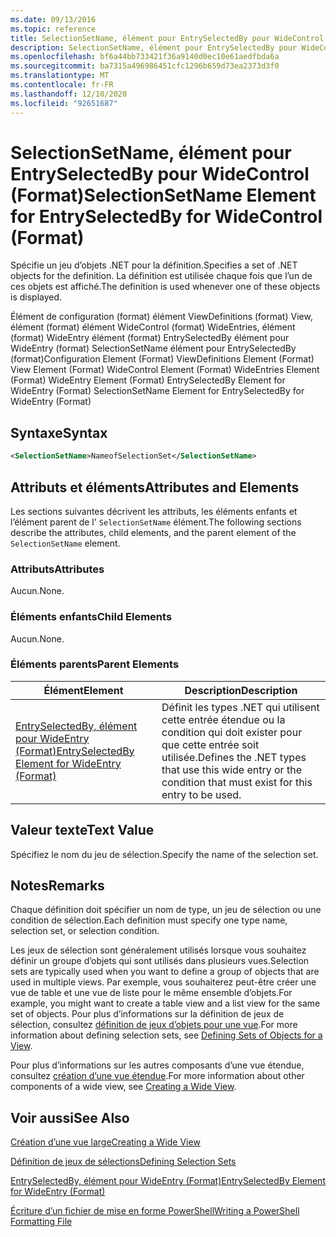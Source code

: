 ```yaml
---
ms.date: 09/13/2016
ms.topic: reference
title: SelectionSetName, élément pour EntrySelectedBy pour WideControl (Format)
description: SelectionSetName, élément pour EntrySelectedBy pour WideControl (Format)
ms.openlocfilehash: bf6a44bb733421f36a9140d0ec10e61aedfbda6a
ms.sourcegitcommit: ba7315a496986451cfc1296b659d73ea2373d3f0
ms.translationtype: MT
ms.contentlocale: fr-FR
ms.lasthandoff: 12/10/2020
ms.locfileid: "92651687"
---
```

# <a name="selectionsetname-element-for-entryselectedby-for-widecontrol-format"></a><span data-ttu-id="4c337-103">SelectionSetName, élément pour EntrySelectedBy pour WideControl (Format)</span><span class="sxs-lookup"><span data-stu-id="4c337-103">SelectionSetName Element for EntrySelectedBy for WideControl (Format)</span></span>

<span data-ttu-id="4c337-104">Spécifie un jeu d’objets .NET pour la définition.</span><span class="sxs-lookup"><span data-stu-id="4c337-104">Specifies a set of .NET objects for the definition.</span></span> <span data-ttu-id="4c337-105">La définition est utilisée chaque fois que l’un de ces objets est affiché.</span><span class="sxs-lookup"><span data-stu-id="4c337-105">The definition is used whenever one of these objects is displayed.</span></span>

<span data-ttu-id="4c337-106">Élément de configuration (format) élément ViewDefinitions (format) View, élément (format) élément WideControl (format) WideEntries, élément (format) WideEntry élément (format) EntrySelectedBy élément pour WideEntry (format) SelectionSetName élément pour EntrySelectedBy (format)</span><span class="sxs-lookup"><span data-stu-id="4c337-106">Configuration Element (Format) ViewDefinitions Element (Format) View Element (Format) WideControl Element (Format) WideEntries Element (Format) WideEntry Element (Format) EntrySelectedBy Element for WideEntry (Format) SelectionSetName Element for EntrySelectedBy for WideEntry (Format)</span></span>

## <a name="syntax"></a><span data-ttu-id="4c337-107">Syntaxe</span><span class="sxs-lookup"><span data-stu-id="4c337-107">Syntax</span></span>

```xml
<SelectionSetName>NameofSelectionSet</SelectionSetName>

```

## <a name="attributes-and-elements"></a><span data-ttu-id="4c337-108">Attributs et éléments</span><span class="sxs-lookup"><span data-stu-id="4c337-108">Attributes and Elements</span></span>

<span data-ttu-id="4c337-109">Les sections suivantes décrivent les attributs, les éléments enfants et l’élément parent de l' `SelectionSetName` élément.</span><span class="sxs-lookup"><span data-stu-id="4c337-109">The following sections describe the attributes, child elements, and the parent element of the `SelectionSetName` element.</span></span>

### <a name="attributes"></a><span data-ttu-id="4c337-110">Attributs</span><span class="sxs-lookup"><span data-stu-id="4c337-110">Attributes</span></span>

<span data-ttu-id="4c337-111">Aucun.</span><span class="sxs-lookup"><span data-stu-id="4c337-111">None.</span></span>

### <a name="child-elements"></a><span data-ttu-id="4c337-112">Éléments enfants</span><span class="sxs-lookup"><span data-stu-id="4c337-112">Child Elements</span></span>

<span data-ttu-id="4c337-113">Aucun.</span><span class="sxs-lookup"><span data-stu-id="4c337-113">None.</span></span>

### <a name="parent-elements"></a><span data-ttu-id="4c337-114">Éléments parents</span><span class="sxs-lookup"><span data-stu-id="4c337-114">Parent Elements</span></span>

|<span data-ttu-id="4c337-115">Élément</span><span class="sxs-lookup"><span data-stu-id="4c337-115">Element</span></span>|<span data-ttu-id="4c337-116">Description</span><span class="sxs-lookup"><span data-stu-id="4c337-116">Description</span></span>|
|-------------|-----------------|
|[<span data-ttu-id="4c337-117">EntrySelectedBy, élément pour WideEntry (Format)</span><span class="sxs-lookup"><span data-stu-id="4c337-117">EntrySelectedBy Element for WideEntry (Format)</span></span>](./entryselectedby-element-for-wideentry-format.md)|<span data-ttu-id="4c337-118">Définit les types .NET qui utilisent cette entrée étendue ou la condition qui doit exister pour que cette entrée soit utilisée.</span><span class="sxs-lookup"><span data-stu-id="4c337-118">Defines the .NET types that use this wide entry or the condition that must exist for this entry to be used.</span></span>|

## <a name="text-value"></a><span data-ttu-id="4c337-119">Valeur texte</span><span class="sxs-lookup"><span data-stu-id="4c337-119">Text Value</span></span>

<span data-ttu-id="4c337-120">Spécifiez le nom du jeu de sélection.</span><span class="sxs-lookup"><span data-stu-id="4c337-120">Specify the name of the selection set.</span></span>

## <a name="remarks"></a><span data-ttu-id="4c337-121">Notes</span><span class="sxs-lookup"><span data-stu-id="4c337-121">Remarks</span></span>

<span data-ttu-id="4c337-122">Chaque définition doit spécifier un nom de type, un jeu de sélection ou une condition de sélection.</span><span class="sxs-lookup"><span data-stu-id="4c337-122">Each definition must specify one type name, selection set, or selection condition.</span></span>

<span data-ttu-id="4c337-123">Les jeux de sélection sont généralement utilisés lorsque vous souhaitez définir un groupe d’objets qui sont utilisés dans plusieurs vues.</span><span class="sxs-lookup"><span data-stu-id="4c337-123">Selection sets are typically used when you want to define a group of objects that are used in multiple views.</span></span> <span data-ttu-id="4c337-124">Par exemple, vous souhaiterez peut-être créer une vue de table et une vue de liste pour le même ensemble d’objets.</span><span class="sxs-lookup"><span data-stu-id="4c337-124">For example, you might want to create a table view and a list view for the same set of objects.</span></span> <span data-ttu-id="4c337-125">Pour plus d’informations sur la définition de jeux de sélection, consultez [définition de jeux d’objets pour une vue](./defining-selection-sets.md).</span><span class="sxs-lookup"><span data-stu-id="4c337-125">For more information about defining selection sets, see [Defining Sets of Objects for a View](./defining-selection-sets.md).</span></span>

<span data-ttu-id="4c337-126">Pour plus d’informations sur les autres composants d’une vue étendue, consultez [création d’une vue étendue](./creating-a-wide-view.md).</span><span class="sxs-lookup"><span data-stu-id="4c337-126">For more information about other components of a wide view, see [Creating a Wide View](./creating-a-wide-view.md).</span></span>

## <a name="see-also"></a><span data-ttu-id="4c337-127">Voir aussi</span><span class="sxs-lookup"><span data-stu-id="4c337-127">See Also</span></span>

[<span data-ttu-id="4c337-128">Création d’une vue large</span><span class="sxs-lookup"><span data-stu-id="4c337-128">Creating a Wide View</span></span>](./creating-a-wide-view.md)

[<span data-ttu-id="4c337-129">Définition de jeux de sélections</span><span class="sxs-lookup"><span data-stu-id="4c337-129">Defining Selection Sets</span></span>](./defining-selection-sets.md)

[<span data-ttu-id="4c337-130">EntrySelectedBy, élément pour WideEntry (Format)</span><span class="sxs-lookup"><span data-stu-id="4c337-130">EntrySelectedBy Element for WideEntry (Format)</span></span>](./entryselectedby-element-for-wideentry-format.md)

[<span data-ttu-id="4c337-131">Écriture d’un fichier de mise en forme PowerShell</span><span class="sxs-lookup"><span data-stu-id="4c337-131">Writing a PowerShell Formatting File</span></span>](./writing-a-powershell-formatting-file.md)
